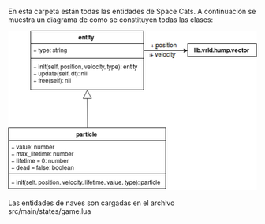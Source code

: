 En esta carpeta están todas las entidades de Space Cats. A continuación se muestra un diagrama de como se constituyen todas las clases:

![Entidades](../../../docs/diagrams/entities.png)

Las entidades de naves son cargadas en el archivo src/main/states/game.lua
